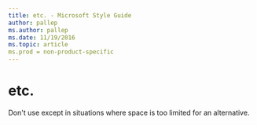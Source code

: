```yaml
---
title: etc. - Microsoft Style Guide
author: pallep
ms.author: pallep
ms.date: 11/19/2016
ms.topic: article
ms.prod = non-product-specific
---
```


# etc.

Don't use except in situations where space is too limited for an alternative.
